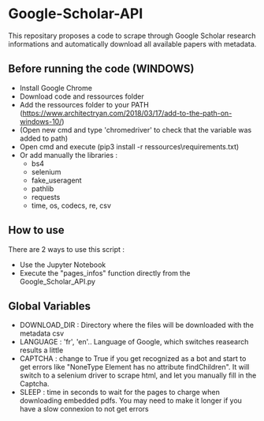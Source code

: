 # Google-Scholar-API

This repositary proposes a code to scrape through Google Scholar research informations and automatically download all available papers with metadata.

## Before running the code (WINDOWS)
* Install Google Chrome
* Download code and ressources folder
* Add the ressources folder to your PATH (https://www.architectryan.com/2018/03/17/add-to-the-path-on-windows-10/)
* (Open new cmd and type 'chromedriver' to check that the variable was added to path)
* Open cmd and execute (pip3 install -r ressources\requirements.txt)
* Or add manually the libraries :
  * bs4
  * selenium
  * fake_useragent
  * pathlib
  * requests
  * time, os, codecs, re, csv

## How to use
There are 2 ways to use this script : 
* Use the Jupyter Notebook
* Execute the "pages_infos" function directly from the Google_Scholar_API.py

## Global Variables
* DOWNLOAD_DIR : Directory where the files will be downloaded with the metadata csv
* LANGUAGE : 'fr', 'en'.. Language of Google, which switches reasearch results a little
* CAPTCHA : change to True if you get recognized as a bot and start to get errors like "NoneType Element has no attribute findChildren". It will switch to a selenium driver to scrape html, and let you manually fill in the Captcha.
* SLEEP : time in seconds to wait for the pages to charge when downloading embedded pdfs. You may need to make it longer if you have a slow connexion to not get errors
